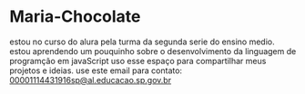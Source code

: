 # Maria-Chocolate
estou no curso do alura pela turma da segunda serie do ensino medio.
estou aprendendo um pouquinho sobre o desenvolvimento da linguagem de programção em javaScript
uso esse espaço para compartilhar meus projetos e ideias. 
use este email para contato: 00001114431916sp@al.educacao.sp.gov.br
